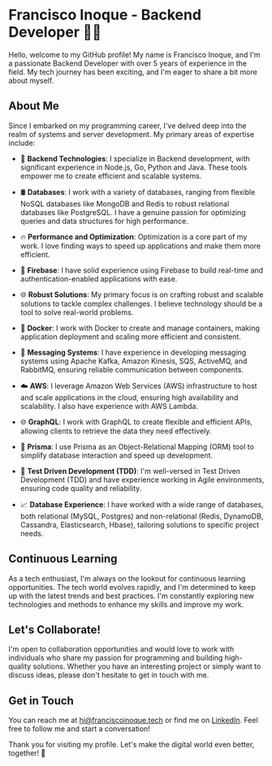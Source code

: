 # Francisco Inoque - Backend Developer 👨‍💻

Hello, welcome to my GitHub profile! My name is Francisco Inoque, and I'm a passionate Backend Developer with over 5 years of experience in the field. My tech journey has been exciting, and I'm eager to share a bit more about myself.

## About Me

Since I embarked on my programming career, I've delved deep into the realm of systems and server development. My primary areas of expertise include:

- 🚀 **Backend Technologies**: I specialize in Backend development, with significant experience in Node.js, Go, Python and Java. These tools empower me to create efficient and scalable systems.

- 🛢️ **Databases**: I work with a variety of databases, ranging from flexible NoSQL databases like MongoDB and Redis to robust relational databases like PostgreSQL. I have a genuine passion for optimizing queries and data structures for high performance.

- 🔥 **Performance and Optimization**: Optimization is a core part of my work. I love finding ways to speed up applications and make them more efficient.

- 📡 **Firebase**: I have solid experience using Firebase to build real-time and authentication-enabled applications with ease.

- 🌐 **Robust Solutions**: My primary focus is on crafting robust and scalable solutions to tackle complex challenges. I believe technology should be a tool to solve real-world problems.

- 🐳 **Docker**: I work with Docker to create and manage containers, making application deployment and scaling more efficient and consistent.

- 📢 **Messaging Systems**: I have experience in developing messaging systems using Apache Kafka, Amazon Kinesis, SQS, ActiveMQ, and RabbitMQ, ensuring reliable communication between components.

- ☁️ **AWS**: I leverage Amazon Web Services (AWS) infrastructure to host and scale applications in the cloud, ensuring high availability and scalability. I also have experience with AWS Lambda.

- 🌐 **GraphQL**: I work with GraphQL to create flexible and efficient APIs, allowing clients to retrieve the data they need effectively.

- 🎨 **Prisma**: I use Prisma as an Object-Relational Mapping (ORM) tool to simplify database interaction and speed up development.

- 🧪 **Test Driven Development (TDD)**: I'm well-versed in Test Driven Development (TDD) and have experience working in Agile environments, ensuring code quality and reliability.

- 📈 **Database Experience**: I have worked with a wide range of databases, both relational (MySQL, Postgres) and non-relational (Redis, DynamoDB, Cassandra, Elasticsearch, Hbase), tailoring solutions to specific project needs.

## Continuous Learning

As a tech enthusiast, I'm always on the lookout for continuous learning opportunities. The tech world evolves rapidly, and I'm determined to keep up with the latest trends and best practices. I'm constantly exploring new technologies and methods to enhance my skills and improve my work.

## Let's Collaborate!

I'm open to collaboration opportunities and would love to work with individuals who share my passion for programming and building high-quality solutions. Whether you have an interesting project or simply want to discuss ideas, please don't hesitate to get in touch with me.

## Get in Touch

You can reach me at hi@franciscoinoque.tech or find me on [LinkedIn](https://www.linkedin.com/in/francisco-inoque-24a76112b/). Feel free to follow me and start a conversation!

Thank you for visiting my profile. Let's make the digital world even better, together! 🌟
